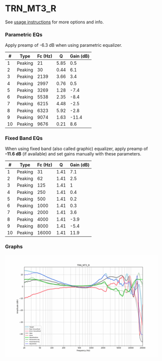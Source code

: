 # TRN_MT3_R
See [usage instructions](https://github.com/jaakkopasanen/AutoEq#usage) for more options and info.

### Parametric EQs
Apply preamp of -6.3 dB when using parametric equalizer.

|   # | Type    |   Fc (Hz) |    Q |   Gain (dB) |
|-----|---------|-----------|------|-------------|
|   1 | Peaking |        21 | 5.85 |         0.5 |
|   2 | Peaking |        30 | 0.44 |         6.1 |
|   3 | Peaking |      2139 | 3.66 |         3.4 |
|   4 | Peaking |      2997 | 0.76 |         0.5 |
|   5 | Peaking |      3269 | 1.28 |        -7.4 |
|   6 | Peaking |      5538 | 2.35 |        -8.4 |
|   7 | Peaking |      6215 | 4.48 |        -2.5 |
|   8 | Peaking |      6323 | 5.92 |        -2.8 |
|   9 | Peaking |      9074 | 1.63 |       -11.4 |
|  10 | Peaking |      9676 | 0.21 |         8.6 |

### Fixed Band EQs
When using fixed band (also called graphic) equalizer, apply preamp of **-11.6 dB** (if available) and set gains manually with these parameters.

|   # | Type    |   Fc (Hz) |    Q |   Gain (dB) |
|-----|---------|-----------|------|-------------|
|   1 | Peaking |        31 | 1.41 |         7.1 |
|   2 | Peaking |        62 | 1.41 |         2.5 |
|   3 | Peaking |       125 | 1.41 |         1   |
|   4 | Peaking |       250 | 1.41 |         0.4 |
|   5 | Peaking |       500 | 1.41 |         0.2 |
|   6 | Peaking |      1000 | 1.41 |         0.3 |
|   7 | Peaking |      2000 | 1.41 |         3.6 |
|   8 | Peaking |      4000 | 1.41 |        -3.9 |
|   9 | Peaking |      8000 | 1.41 |        -5.4 |
|  10 | Peaking |     16000 | 1.41 |        11.9 |

### Graphs
![](./TRN_MT3_R.png)
